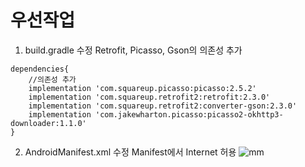# 우선작업
1. build.gradle 수정
Retrofit, Picasso, Gson의 의존성 추가
```
dependencies{
    //의존성 추가
    implementation 'com.squareup.picasso:picasso:2.5.2'
    implementation 'com.squareup.retrofit2:retrofit:2.3.0'
    implementation 'com.squareup.retrofit2:converter-gson:2.3.0'
    implementation 'com.jakewharton.picasso:picasso2-okhttp3-downloader:1.1.0'
}
```

2. AndroidManifest.xml 수정
Manifest에서 Internet 허용
![mm](https://github.com/rosa2070/MinorAndroid/assets/46918839/2ac5342a-133b-4def-8ab8-2e0834ecf1ea)

